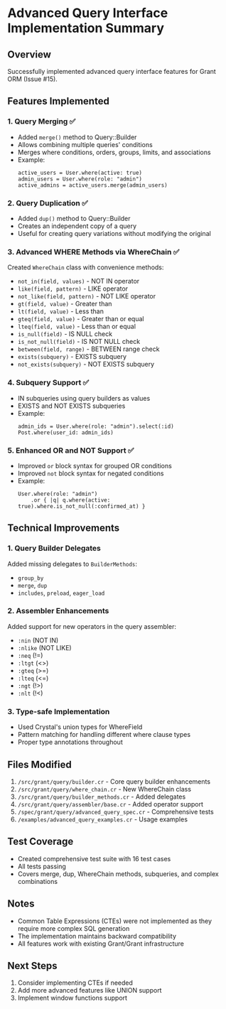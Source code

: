 # Advanced Query Interface Implementation Summary

## Overview
Successfully implemented advanced query interface features for Grant ORM (Issue #15).

## Features Implemented

### 1. Query Merging ✅
- Added `merge()` method to Query::Builder
- Allows combining multiple queries' conditions
- Merges where conditions, orders, groups, limits, and associations
- Example:
  ```crystal
  active_users = User.where(active: true)
  admin_users = User.where(role: "admin")
  active_admins = active_users.merge(admin_users)
  ```

### 2. Query Duplication ✅
- Added `dup()` method to Query::Builder
- Creates an independent copy of a query
- Useful for creating query variations without modifying the original

### 3. Advanced WHERE Methods via WhereChain ✅
Created `WhereChain` class with convenience methods:
- `not_in(field, values)` - NOT IN operator
- `like(field, pattern)` - LIKE operator
- `not_like(field, pattern)` - NOT LIKE operator
- `gt(field, value)` - Greater than
- `lt(field, value)` - Less than
- `gteq(field, value)` - Greater than or equal
- `lteq(field, value)` - Less than or equal
- `is_null(field)` - IS NULL check
- `is_not_null(field)` - IS NOT NULL check
- `between(field, range)` - BETWEEN range check
- `exists(subquery)` - EXISTS subquery
- `not_exists(subquery)` - NOT EXISTS subquery

### 4. Subquery Support ✅
- IN subqueries using query builders as values
- EXISTS and NOT EXISTS subqueries
- Example:
  ```crystal
  admin_ids = User.where(role: "admin").select(:id)
  Post.where(user_id: admin_ids)
  ```

### 5. Enhanced OR and NOT Support ✅
- Improved `or` block syntax for grouped OR conditions
- Improved `not` block syntax for negated conditions
- Example:
  ```crystal
  User.where(role: "admin")
      .or { |q| q.where(active: true).where.is_not_null(:confirmed_at) }
  ```

## Technical Improvements

### 1. Query Builder Delegates
Added missing delegates to `BuilderMethods`:
- `group_by`
- `merge`, `dup`
- `includes`, `preload`, `eager_load`

### 2. Assembler Enhancements
Added support for new operators in the query assembler:
- `:nin` (NOT IN)
- `:nlike` (NOT LIKE)
- `:neq` (!=)
- `:ltgt` (<>)
- `:gteq` (>=)
- `:lteq` (<=)
- `:ngt` (!>)
- `:nlt` (!<)

### 3. Type-safe Implementation
- Used Crystal's union types for WhereField
- Pattern matching for handling different where clause types
- Proper type annotations throughout

## Files Modified
1. `/src/grant/query/builder.cr` - Core query builder enhancements
2. `/src/grant/query/where_chain.cr` - New WhereChain class
3. `/src/grant/query/builder_methods.cr` - Added delegates
4. `/src/grant/query/assembler/base.cr` - Added operator support
5. `/spec/grant/query/advanced_query_spec.cr` - Comprehensive tests
6. `/examples/advanced_query_examples.cr` - Usage examples

## Test Coverage
- Created comprehensive test suite with 16 test cases
- All tests passing
- Covers merge, dup, WhereChain methods, subqueries, and complex combinations

## Notes
- Common Table Expressions (CTEs) were not implemented as they require more complex SQL generation
- The implementation maintains backward compatibility
- All features work with existing Grant/Grant infrastructure

## Next Steps
1. Consider implementing CTEs if needed
2. Add more advanced features like UNION support
3. Implement window functions support